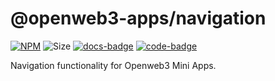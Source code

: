 # @openweb3-apps/navigation

[code-badge]: https://img.shields.io/badge/source-black?logo=github

[docs-badge]: https://img.shields.io/badge/documentation-blue?logo=gitbook&logoColor=white

[link]: https://github.com/openweb3-io/miniapps/tree/master/packages/sdk

[docs-link]: https://docs.openweb3-mini-apps.com/packages/openweb3-apps-sdk

[npm-link]: https://npmjs.com/package/@openweb3-apps/navigation

[npm-badge]: https://img.shields.io/npm/v/@openweb3-apps/navigation?logo=npm

[size-badge]: https://img.shields.io/bundlephobia/minzip/@openweb3-apps/navigation

[![NPM][npm-badge]][npm-link]
![Size][size-badge]
[![docs-badge]][docs-link]
[![code-badge]][link]

Navigation functionality for Openweb3 Mini Apps.